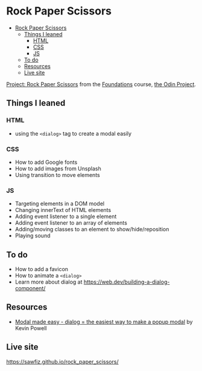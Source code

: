 # Rock Paper Scissors

- [Rock Paper Scissors](#rock-paper-scissors)
  - [Things I leaned](#things-i-leaned)
    - [HTML](#html)
    - [CSS](#css)
    - [JS](#js)
  - [To do](#to-do)
  - [Resources](#resources)
  - [Live site](#live-site)

[Project: Rock Paper Scissors](https://www.theodinproject.com/lessons/foundations-rock-paper-scissors) from the [Foundations](https://www.theodinproject.com/paths/foundations/courses/foundations) course, [the Odin Project](https://www.theodinproject.com/).

## Things I leaned
### HTML
- using the `<dialog>` tag to create a modal easily

### CSS
- How to add Google fonts
- How to add images from Unsplash
- Using transition to move elements

### JS
- Targeting elements in a DOM model
- Changing innerText of HTML elements
- Adding event listener to a single element
- Adding event listener to an array of elements
- Adding/moving classes to an element to show/hide/reposition
- Playing sound 

## To do
- How to add a favicon
- How to animate a `<dialog>`
- Learn more about dialog at https://web.dev/building-a-dialog-component/ 

## Resources
- [Modal made easy - dialog = the easiest way to make a popup modal](https://www.youtube.com/watch?v=TAB_v6yBXIE) by Kevin Powell

## Live site
https://sawfiz.github.io/rock_paper_scissors/
